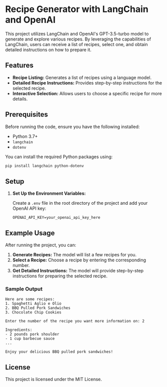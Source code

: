 
# Recipe Generator with LangChain and OpenAI

This project utilizes LangChain and OpenAI's GPT-3.5-turbo model to generate and explore various recipes. By leveraging the capabilities of LangChain, users can receive a list of recipes, select one, and obtain detailed instructions on how to prepare it.

## Features

- **Recipe Listing:** Generates a list of recipes using a language model.
- **Detailed Recipe Instructions:** Provides step-by-step instructions for the selected recipe.
- **Interactive Selection:** Allows users to choose a specific recipe for more details.

## Prerequisites

Before running the code, ensure you have the following installed:

- Python 3.7+
- `langchain`
- `dotenv`

You can install the required Python packages using:

```bash
pip install langchain python-dotenv
```

## Setup

1. **Set Up the Environment Variables:**

   Create a `.env` file in the root directory of the project and add your OpenAI API key:

   ```env
   OPENAI_API_KEY=your_openai_api_key_here
   ```

## Example Usage

After running the project, you can:

1. **Generate Recipes:** The model will list a few recipes for you.
2. **Select a Recipe:** Choose a recipe by entering the corresponding number.
3. **Get Detailed Instructions:** The model will provide step-by-step instructions for preparing the selected recipe.

### Sample Output

```
Here are some recipes:
1. Spaghetti Aglio e Olio
2. BBQ Pulled Pork Sandwiches
3. Chocolate Chip Cookies

Enter the number of the recipe you want more information on: 2

Ingredients:
- 2 pounds pork shoulder
- 1 cup barbecue sauce
...

Enjoy your delicious BBQ pulled pork sandwiches!
```


## License

This project is licensed under the MIT License.
```
